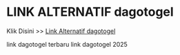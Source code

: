 # LINK ALTERNATIF dagotogel

Klik Disini >> <a href="https://linksto.pages.dev/">Link Alternatif dagotogel </a>

link dagotogel terbaru
link dagotogel 2025